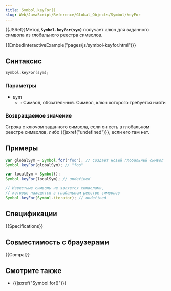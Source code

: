 ```yaml
---
title: Symbol.keyFor()
slug: Web/JavaScript/Reference/Global_Objects/Symbol/keyFor
---
```


{{JSRef}}Метод **`Symbol.keyFor(sym)`** получает ключ для заданного символа из глобального реестра символов.

{{EmbedInteractiveExample("pages/js/symbol-keyfor.html")}}

## Синтаксис

```
Symbol.keyFor(sym);
```

### Параметры

- sym
  - : Символ, обязательный. Символ, ключ которого требуется найти

### Возвращаемое значение

Строка с ключом заданного символа, если он есть в глобальном реестре символов, либо {{jsxref("undefined")}}, если его там нет.

## Примеры

```js
var globalSym = Symbol.for("foo"); // Создаёт новый глобальный символ
Symbol.keyFor(globalSym); // "foo"

var localSym = Symbol();
Symbol.keyFor(localSym); // undefined

// Известные символы не является символами,
// которые находятся в глобальном реестре символов
Symbol.keyFor(Symbol.iterator); // undefined
```

## Спецификации

{{Specifications}}

## Совместимость с браузерами

{{Compat}}

## Смотрите также

- {{jsxref("Symbol.for()")}}
